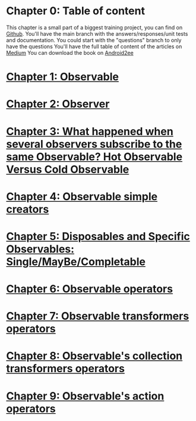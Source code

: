 # Chapter 0: Table of content
This chapter is a small part of a biggest training project, you can find on [Github](https://github.com/MathiasSeguy-Android2EE/RxTraining).
You'll have the main branch with the answers/responses/unit tests and documentation. You could start with the "questions" branch to only have the questions
You'll have the full table of content of the articles on [Medium](https://medium.com/@android2ee)
You can download the book on [Android2ee](https://www.android2ee.com/)
# [Chapter 1: Observable](https://www.android2ee.com/)
# [Chapter 2: Observer](https://www.android2ee.com/)
# [Chapter 3: What happened when several observers subscribe to the same Observable? Hot Observable Versus Cold Observable](https://www.android2ee.com/)
# [Chapter 4: Observable simple creators](https://www.android2ee.com/)
# [Chapter 5: Disposables and Specific Observables: Single/MayBe/Completable](https://www.android2ee.com/)
# [Chapter 6: Observable operators](https://www.android2ee.com/)
# [Chapter 7: Observable transformers operators](https://www.android2ee.com/)
# [Chapter 8: Observable's collection transformers operators](https://www.android2ee.com/)
# [Chapter 9: Observable's action operators](https://www.android2ee.com/)